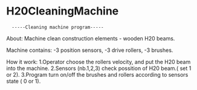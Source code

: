 # H20CleaningMachine

      -----Cleaning machine program----- 

About:
Machine clean construction elements - wooden H20 beams.

Machine contains:
  -3 position sensors,
  -3 drive rollers,
  -3 brushes.

How it work:
1.Operator choose the rollers velocity, and put the H20 beam into the machine. 
2.Sensors (nb.1,2,3) check possition of H20 beam.( set 1 or 2).
3.Program turn on/off the brushes and rollers according to sensors state ( 0 or 1).

